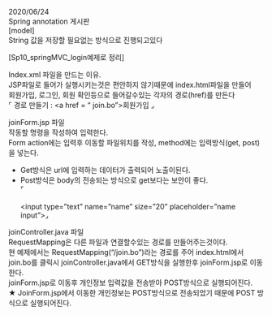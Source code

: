 2020/06/24<br>
Spring annotation 게시판<br>
[model]<br>
String 값을 저장할 필요없는 방식으로 진행되고있다<br>

[Sp10_springMVC_login예제로 정리]<br>

Index.xml 파일을 만드는 이유.<br>
JSP파일로 들어가 실행시키는것은 편안하지 않기때문에 index.html파일을 만들어<br>
회원가입, 로그인, 회원 확인등으로 들어갈수있는 각자의 경로(href)를 만든다<br>
⌜ 경로 만들기 : <a href = “ join.bo”>회원가입</a> ⌟<br>


joinForm.jsp 파일<br>
작동할 명령을 작성하여 입력한다.<br>
Form action에는 입력후 이동할 파일위치를 작성, method에는 입력방식(get, post)을 넣는다.<br>
- Get방식은 url에 입력하는 데이터가 출력되어 노출이된다.<br>
- Post방식은 body의 전송되는 방식으로 get보다는 보안이 좋다.<br>
⌜<form action=”join.bo” method=”post”><br>
<input type=”text” name=”name” size=”20” placeholder=”name input”>⌟<br>

joinController.java 파일<br>
RequestMapping은 다른 파일과 연결할수있는 경로를 만들어주는것이다.<br>
현 예제에서는 RequestMapping(“/join.bo”)라는 경로를 주어 index.html에서 join.bo를 클릭시 joinController.java에서 GET방식을 실행한후 joinForm.jsp로 이동한다.<br>
joinForm.jsp로 이동후 개인정보 입력값을 전송받아 POST방식으로 실행되어진다. <br>
★ JoinForm.jsp에서 이동한 개인정보는 POST방식으로 전송되었기 때문에 POST 방식으로 실행되어진다.<br>
